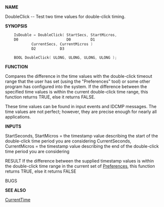 
**NAME**

DoubleClick -- Test two time values for double-click timing.

**SYNOPSIS**

```c
    IsDouble = DoubleClick( StartSecs, StartMicros,
    D0                      D0         D1
            CurrentSecs, CurrentMicros )
            D2           D3

    BOOL DoubleClick( ULONG, ULONG, ULONG, ULONG );

```
**FUNCTION**

Compares the difference in the time values with the double-click
timeout range that the user has set (using the &#034;Preferences&#034; tool) or
some other program has configured into the system.  If the
difference between the specified time values is within the current
double-click time range, this function returns TRUE, else it
returns FALSE.

These time values can be found in input events and IDCMP messages.
The time values are not perfect; however, they are precise enough for
nearly all applications.

**INPUTS**

StartSeconds, StartMicros = the timestamp value describing the start of
the double-click time period you are considering
CurrentSeconds, CurrentMicros = the timestamp value describing
the end of the double-click time period you are considering

RESULT
If the difference between the supplied timestamp values is within the
double-click time range in the current set of [Preferences](_00D5.md), this
function returns TRUE, else it returns FALSE

BUGS

**SEE ALSO**

[CurrentTime](CurrentTime.md)
